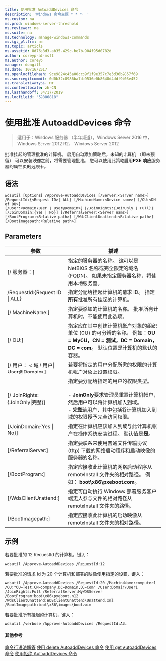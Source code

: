 ```yaml
---
title: 使用批准 AutoaddDevices 命令
description: 'Windows 命令主题 * * *- '
ms.custom: na
ms.prod: windows-server-threshold
ms.reviewer: na
ms.suite: na
ms.technology: manage-windows-commands
ms.tgt_pltfrm: na
ms.topic: article
ms.assetid: 8d76e8d3-ab35-429c-be7b-904f95d0782d
author: coreyp-at-msft
ms.author: coreyp
manager: dongill
ms.date: 10/16/2017
ms.openlocfilehash: 9ce9824c45a00ccb9f1f9e357c7e3d36b2857f69
ms.sourcegitcommit: 0d0b32c8986ba7db9536e0b8648d4ddf9b03e452
ms.translationtype: MT
ms.contentlocale: zh-CN
ms.lasthandoff: 04/17/2019
ms.locfileid: "59886818"
---
```

# <a name="using-the-approve-autoadddevices-command"></a>使用批准 AutoaddDevices 命令

>适用于：Windows 服务器 （半年频道），Windows Server 2016 中，Windows Server 2012 R2、 Windows Server 2012

批准挂起的管理批准的计算机。 启用自动添加策略后，未知的计算机 （即未预留） 可以安装映像之前，将需要管理批准。 您可以使用此策略启用**PXE 响应**服务器的属性页的选项卡。
## <a name="syntax"></a>语法
```
wdsutil [Options] /Approve-AutoaddDevices [/Server:<Server name>] /RequestId:{<Request ID>| ALL} [/MachineName:<Device name>] [/OU:<DN of OU>] 
[/User:<Domain\User | User@Domain>] [/JoinRights:{JoinOnly | Full}] [/JoinDomain:{Yes | No}] [/ReferralServer:<Server name>] [/BootProgram:<Relative path>] [/WdsClientUnattend:<Relative path>] [/BootImagepath:<Relative path>]
```
## <a name="parameters"></a>Parameters
|参数|描述|
|-------|--------|
|[/ 服务器：<Server name>]|指定的服务器的名称。 这可以是 NetBIOS 名称或完全限定的域名 (FQDN)。 如果未指定服务器名称，将使用本地服务器。|
|/RequestId:{Request ID &#124; ALL}|指定分配给挂起计算机的请求 ID。 指定**所有**批准所有挂起的计算机。|
|[/ MachineName:<Device name>]|指定要添加的计算机的名称。 批准所有计算机时，不能使用此选项。|
|[/ OU:<DN of OU>]|指定应在其中创建计算机帐户对象的组织单位 (OU) 的可分辨的名称。 例如：**OU = MyOU，CN = 测试，DC = Domain，DC = com**。 默认位置是计算机的默认的容器。|
|[/ 用户： < 域 \ 用户&#124; User@Domain>]|若要将指定的用户分配所需的权限的计算机帐户对象上设置权限。|
|[/ JoinRights: {JoinOnly&#124;完整}]|指定要分配给指定的用户的权限类型。<br /><br />-   **JoinOnly**要求管理员重置计算机帐户，然后用户可以将计算机加入到域。<br />-   **完整**给用户，其中包括将计算机加入到域的权限授予完全访问权限。|
|[/JoinDomain:{Yes &#124; No}]|指定在计算机应该加入到域与此计算机帐户在操作系统安装过程。 默认值是**是**。|
|[/ReferralServer:<Server name>]|指定要联系来使用普通文件传输协议 (tftp) 下载的网络启动程序和启动映像的服务器的名称。|
|[/BootProgram:<Relative path>]|指定应接收此计算机的网络启动程序从 remoteInstall 文件夹的相对路径。 例如： **boot\x86\pxeboot.com**。|
|[/WdsClientUnattend:<Relative path>]|指定可自动执行 Windows 部署服务客户端无人参与文件的相对路径从 remoteInstall 文件夹的路径。|
|[/BootImagepath:<Relative path>]|指定应接收此计算机的启动映像从 remoteInstall 文件夹的相对路径。|
## <a name="BKMK_examples"></a>示例
若要批准的 12 RequestId 的计算机，键入：
```
wdsutil /Approve-AutoaddDevices /RequestId:12
```
若要批准的请求 Id 为 20 个计算机和部署的映像使用指定的设置，键入：
```
wdsutil /Approve-AutoaddDevices /RequestId:20 /MachineName:computer1 /OU:"OU=Test,CN=company,DC=Domain,DC=Com" /User:Domain\User1 
/JoinRights:Full /ReferralServer:MyWDSServer /BootProgram:boot\x86\pxeboot.n12 /WdsClientUnattend:WDSClientUnattend\Unattend.xml /BootImagepath:boot\x86\images\boot.wim
```
若要批准所有挂起的计算机，键入：
```
wdsutil /verbose /Approve-AutoaddDevices /RequestId:ALL
```
#### <a name="additional-references"></a>其他参考
[命令行语法解答](command-line-syntax-key.md)
[使用 delete AutoaddDevices 命令](using-the-delete-autoadddevices-command.md)
[使用 get AutoaddDevices 命令](using-the-get-autoadddevices-command.md)
 [使用拒绝 AutoaddDevices 命令](using-the-reject-autoadddevices-command.md)
